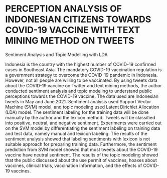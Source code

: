 # PERCEPTION ANALYSIS OF INDONESIAN CITIZENS TOWARDS COVID-19 VACCINE WITH TEXT MINING METHOD ON TWEETS
Sentiment Analysis and Topic Modelling with LDA


Indonesia is the country with the highest number of COVID-19 confirmed cases in Southeast Asia. The mandatory COVID-19 vaccination regulation is a government strategy to overcome the COVID-19 pandemic in Indonesia. However, not all people are willing to be vaccinated. By using tweets data about the COVID-19 vaccine on Twitter and text mining methods, the author conducted sentiment analysis and topic modeling to understand public perceptions towards the COVID-19 vaccine. The data used are Indonesian tweets in May and June 2021. Sentiment analysis used Support Vector Machine (SVM) model, and topic modeling used Latent Dirichlet Allocation (LDA) model. The sentiment labeling for the training data will be done manually by the author and the lexicon method. Tweets will be classified into positive, neutral, and negative sentiment. Experiments were carried out on the SVM model by differentiating the sentiment labeling on training data and test data, namely manual and lexicon labeling. The results of the sentiment analysis showed that labeling sentiments with lexicon is not suitable approach for preparing training data. Furthermore, the sentiment prediction from SVM model showed that most tweets about the COVID-19 vaccine have neutral sentiment. The results of the topic modeling showed that the public discussed about the use permit of vaccines, hoaxes about vaccines, clinical trials, vaccination information, and the effects of COVID-19 vaccines.
